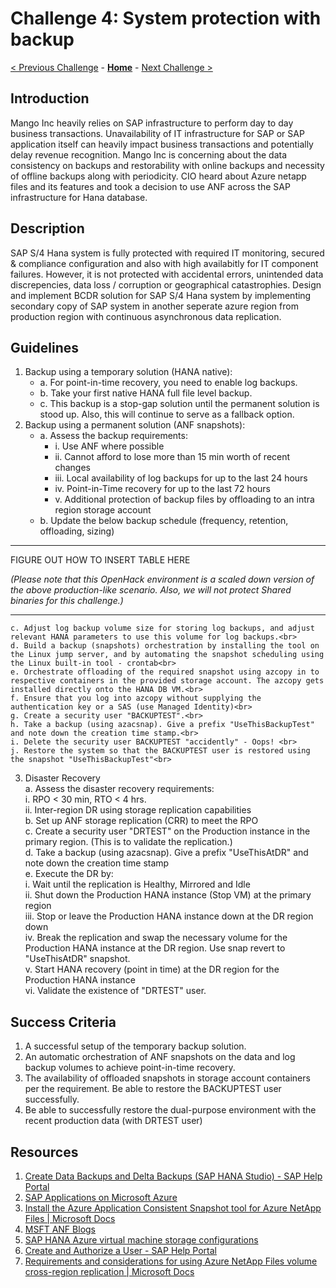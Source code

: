 # Challenge 4: System protection with backup

[< Previous Challenge](./03-SAP-Security.md) - **[Home](../README.md)** - [Next Challenge >](./05-PowerApps.md)

## Introduction

Mango Inc heavily relies on SAP infrastructure to perform day to day business transactions. Unavailability of IT infrastructure for SAP or SAP application itself can heavily impact business transactions and potentially delay revenue recognition. Mango Inc is concerning about the data consistency on backups and restorability with online backups and necessity of offline backups along with periodicity. CIO heard about Azure netapp files and its features and took a decision to use ANF across the SAP infrastructure for Hana database.  

## Description

SAP S/4 Hana system is fully protected with required IT monitoring, secured & compliance configuration and also with high availabitly for IT component failures. However, it is not protected with accidental errors, unintended data discrepencies, data loss / corruption or geographical catastrophies. Design and implement BCDR solution for SAP S/4 Hana system by implementing secondary copy of SAP system in another seperate azure region from production region with continuous asynchronous data replication.

## Guidelines

1. Backup using a temporary solution (HANA native):
	- a. For point-in-time recovery, you need to enable log backups.
	- b. Take your first native HANA full file level backup.
	- c. This backup is a stop-gap solution until the permanent solution is stood up. Also, this will continue to serve as a fallback option.
2. Backup using a permanent solution (ANF snapshots):
	- a. Assess the backup requirements:
		- i. Use ANF where possible
		- ii. Cannot afford to lose more than 15 min worth of recent changes
		- iii. Local availability of log backups for up to the last 24 hours
		- iv. Point-in-Time recovery for up to the last 72 hours
		- v. Additional protection of backup files by offloading to an intra region storage account
	- b. Update the below backup schedule (frequency, retention, offloading, sizing)

---

FIGURE OUT HOW TO INSERT TABLE HERE

*(Please note that this OpenHack environment is a scaled down version of the above production-like scenario. Also, we will not protect Shared binaries for this challenge.)*

---

	c. Adjust log backup volume size for storing log backups, and adjust relevant HANA parameters to use this volume for log backups.<br>
	d. Build a backup (snapshots) orchestration by installing the tool on the Linux jump server, and by automating the snapshot scheduling using the Linux built-in tool - crontab<br>
	e. Orchestrate offloading of the required snapshot using azcopy in to respective containers in the provided storage account. The azcopy gets installed directly onto the HANA DB VM.<br>
	f. Ensure that you log into azcopy without supplying the authentication key or a SAS (use Managed Identity)<br>
	g. Create a security user "BACKUPTEST".<br>
	h. Take a backup (using azacsnap). Give a prefix "UseThisBackupTest" and note down the creation time stamp.<br>
	i. Delete the security user BACKUPTEST "accidently" - Oops! <br>
	j. Restore the system so that the BACKUPTEST user is restored using the snapshot "UseThisBackupTest"<br>
3. Disaster Recovery<br>
	a. Assess the disaster recovery requirements:<br>
		i. RPO < 30 min, RTO < 4 hrs.<br>
		ii. Inter-region DR using storage replication capabilities<br>
	b. Set up ANF storage replication (CRR) to meet the RPO<br>
	c. Create a security user "DRTEST" on the Production instance in the primary region. (This is to validate the replication.)<br>
	d. Take a backup (using azacsnap). Give a prefix "UseThisAtDR" and note down the creation time stamp<br>
	e. Execute the DR by:<br>
		i. Wait until the replication is Healthy, Mirrored and Idle<br>
		ii. Shut down the Production HANA instance (Stop VM) at the primary region<br>
		iii. Stop  or leave the Production HANA instance down at the DR region down<br>
		iv. Break the replication and swap the necessary volume for the Production HANA instance at the DR region. Use snap revert to "UseThisAtDR" snapshot.<br>
		v. Start HANA recovery (point in time) at the DR region for the Production HANA instance<br>
		vi. Validate the existence of "DRTEST" user.<br>

## Success Criteria

1. A successful setup of the temporary backup solution.
2. An automatic orchestration of ANF snapshots on the data and log backup volumes to achieve point-in-time recovery.
3. The availability of offloaded snapshots in storage account containers per the requirement. Be able to restore the BACKUPTEST user successfully.
4. Be able to successfully restore the dual-purpose environment with the recent production data (with DRTEST user)


## Resources

1. [Create Data Backups and Delta Backups (SAP HANA Studio) - SAP Help Portal](https://help.sap.com/viewer/6b94445c94ae495c83a19646e7c3fd56/2.0.04/en-US/c51a3983bb571014afa0c67026e44ca0.html)
2. [SAP Applications on Microsoft Azure](https://www.netapp.com/pdf.html?item=/media/17152-tr4746pdf.pdf)
3. [Install the Azure Application Consistent Snapshot tool for Azure NetApp Files | Microsoft Docs](https://docs.microsoft.com/en-us/azure/azure-netapp-files/azacsnap-installation)
4. [MSFT ANF Blogs](https://techcommunity.microsoft.com/t5/forums/searchpage/tab/message?filter=authorId&q=%22maximize%22%20%26%20%22ANF%20investment%22&noSynonym=false&author_id=283165&collapse_discussion=true)
5. [SAP HANA Azure virtual machine storage configurations](https://docs.microsoft.com/en-us/azure/virtual-machines/workloads/sap/hana-vm-operations-storage)
6. [Create and Authorize a User - SAP Help Portal](https://help.sap.com/viewer/6b94445c94ae495c83a19646e7c3fd56/2.0.00/en-US/c0555f0bbb5710148faabb0a6e35c457.html)
7. [Requirements and considerations for using Azure NetApp Files volume cross-region replication | Microsoft Docs](https://docs.microsoft.com/en-us/azure/azure-netapp-files/cross-region-replication-requirements-considerations)

